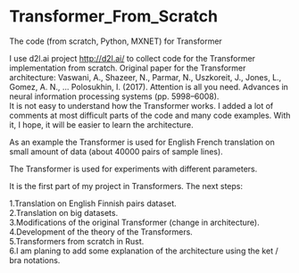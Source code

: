 # Transformer_From_Scratch
The code (from scratch, Python, MXNET) for Transformer

I use d2l.ai project http://d2l.ai/ to collect code for the Transformer 
implementation from scratch. Original paper for the Transformer architecture: 
Vaswani, A., Shazeer, N., Parmar, N., Uszkoreit, J., Jones, L., Gomez, A. N., … Polosukhin, I. (2017). Attention is all you need. Advances in neural information processing systems (pp. 5998–6008).  
It is not easy to understand how the Transformer works. I added a lot of comments at most difficult 
parts of the code and many code examples. With it, I hope, it will be easier to learn the architecture. 

As an example the Transformer is used for English French translation on 
small amount of data (about 40000 pairs of sample lines). 

The Transformer is used for experiments with different parameters. 

It is the first part of my project in Transformers. The next steps: 

1.Translation on English Finnish pairs dataset.   
2.Translation on big datasets.  
3.Modifications of the original Transformer (change in architecture).  
4.Development of the theory of the Transformers.  
5.Transformers from scratch in Rust.   
6.I am planing to add some explanation of the architecture using the ket / bra 
notations.  
